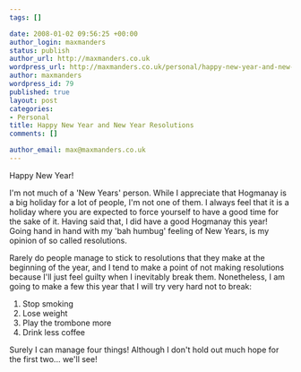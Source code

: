 ```yaml
--- 
tags: []

date: 2008-01-02 09:56:25 +00:00
author_login: maxmanders
status: publish
author_url: http://maxmanders.co.uk
wordpress_url: http://maxmanders.co.uk/personal/happy-new-year-and-new-year-resolutions/
author: maxmanders
wordpress_id: 79
published: true
layout: post
categories: 
- Personal
title: Happy New Year and New Year Resolutions
comments: []

author_email: max@maxmanders.co.uk
---
```

Happy New Year!

I'm not much of a 'New Years' person.  While I appreciate that Hogmanay is a big holiday for a lot of people, I'm not one of them.  I always feel that it is a holiday where you are expected to force yourself to have a good time for the sake of it.  Having said that, I did have a good Hogmanay this year!  Going hand in hand with my 'bah humbug' feeling of New Years, is my opinion of so called resolutions.

Rarely do people manage to stick to resolutions that they make at the beginning of the year, and I tend to make a point of not making resolutions because I'll just feel guilty when I inevitably break them.  Nonetheless, I am going to make a few this year that I will try very  hard not to break:
<ol>
	<li>Stop smoking</li>
	<li>Lose weight</li>
	<li>Play the trombone more</li>
	<li>Drink less coffee</li>
</ol>
Surely I can manage four things!  Although I don't hold out much hope for the first two... we'll see!
